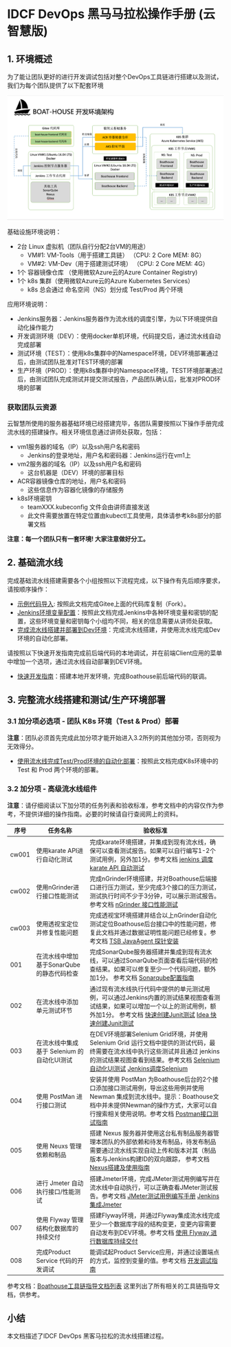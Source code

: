 # IDCF DevOps 黑马马拉松操作手册 (云智慧版)

## 1. 环境概述

为了能让团队更好的进行开发调试包括对整个DevOps工具链进行搭建以及测试，我们为每个团队提供了以下配套环境

![Boathouse Environment](images/boathouse-env-architecture.png)

基础设施环境说明：

- 2台 Linux 虚拟机（团队自行分配2台VM的用途）
  - VM#1: VM-Tools（用于搭建工具链） （CPU: 2 Core MEM: 8G）
  - VM#2: VM-Dev（用于搭建测试环境） （CPU: 2 Core MEM: 4G）
- 1个 容器镜像仓库 （使用微软Azure云的Azure Container Registry)
- 1个 k8s 集群（使用微软Azure云的Azure Kubernetes Services）
  - k8s 总会通过 命名空间（NS）划分成 Test/Prod 两个环境

应用环境说明：
- Jenkins服务器：Jenkins服务器作为流水线的调度引擎，为以下环境提供自动化操作能力
- 开发调测环境（DEV）：使用docker单机环境，代码提交后，通过流水线自动完成部署
- 测试环境（TEST）：使用k8s集群中的Namespace环境，DEV环境部署通过后，由测试团队批准对TEST环境的部署
- 生产环境（PROD）：使用k8s集群中的Namespace环境，TEST环境部署通过后，由测试团队完成测试并提交测试报告，产品团队确认后，批准对PROD环境的部署


### 获取团队云资源

云智慧所使用的服务器基础环境已经搭建完毕，各团队需要按照以下操作手册完成流水线的搭建操作。相关环境信息通过讲师处获取，包括：

- vm1服务器的域名（IP）以及ssh用户名和密码
  - Jenkins的登录地址，用户名和密码器：Jenkins运行在vm1上
- vm2服务器的域名（IP）以及ssh用户名和密码
  - 这台机器是（DEV）环境的部署目标
- ACR容器镜像仓库的地址，用户名和密码
  - 这些信息作为容器化镜像的存储服务
- k8s环境密钥
  - teamXXX.kubeconfig 文件会由讲师直接发送
  - 此文件需要放置在特定位置由kubectl工具使用，具体请参考k8s部分的部署文档

**注意：每一个团队只有一套环境! 大家注意做好分工。**

## 2. 基础流水线

完成基础流水线搭建需要各个小组按照以下流程完成，以下操作有先后顺序要求，请按顺序操作：

- [示例代码导入](version-control-config.md): 按照此文档完成Gitee上面的代码库复制（Fork）。
- [Jenkins环境变量配置](team-pipeline-config.md)：按照此文档完成Jenkins中各种环境变量和密钥的配置，这些环境变量和密钥每个小组均不同，相关的信息需要从讲师处获取。
- [完成流水线搭建并部署到Dev环境](team-dev-env-deploy.md)：完成流水线搭建，并使用流水线完成Dev环境的自动化部署。

请按照以下快速开发指南完成前后端代码的本地调试，并在前端Client应用的菜单中增加一个选项，通过流水线自动部署到DEV环境。

- [快速开发指南](dev-guide.md)：搭建本地开发环境，完成Boathouse前后端代码的联调。

## 3. 完整流水线搭建和测试/生产环境部署

### 3.1 加分项必选项 - 团队 K8s 环境（Test & Prod）部署

**注意**：团队必须首先完成此加分项才能开始进入3.2所列的其他加分项，否则视为无效得分。

- [使用流水线完成Test/Prod环境的自动化部署](team-k8s-env-config.md)：按照此文档完成K8s环境中的 Test 和 Prod 两个环境的部署。

### 3.2 加分项 - 高级流水线组件

**注意**：请仔细阅读以下加分项的任务列表和验收标准，参考文档中的内容仅作为参考，不提供详细的操作指南。必要的时候请自行查阅网上的资料。

| 序号 | 任务名称 | 验收标准  |
| ------------ | --------- | --------- |
| cw001 | 使用karate API进行自动化测试 | 完成karate环境搭建，并集成到现有流水线，确保可以查看测试报告。如果可以自行编写1-2个测试用例，另外加1分。参考文档 [jenkins 调度karate API 自动测试](../../quick-start/guide/karate-API-testing/Readme.md) |
| cw002 | 使用nGrinder进行接口性能测试 | 完成nGrinder环境搭建，并对Boathouse后端接口进行压力测试，至少完成3个接口的压力测试，测试执行时间不少于3分钟，可以展示测试报告。参考文档 [nGrinder 接口性能测试](../../quick-start/guide/nGrinder-perf-testing/Readme.md) |
| cw003 | 使用透视宝定位并修复性能问题 | 完成透视宝环境搭建并结合以上nGrinder自动化测试定位Boathouse后台接口中的性能问题，修复此文档并通过数据证明性能问题已经修复。参考文档 [TSB JavaAgent 探针安装](../../quick-start/guide/TSB-Agent-use/Readme.md) |
| 001 | 在流水线中增加基于SonarQube的静态代码检查 | 完成SonarQube服务器搭建并集成到现有流水线，可以通过SonarQube页面查看后端代码的检查结果。如果可以修复至少一个代码问题，额外加1分。 参考文档 [Sonarqube配置指南](../../quick-start/guide/sonarqube/Readme.md) |
| 002 | 在流水线中添加单元测试环节 | 通过现有流水线执行代码中提供的单元测试用例，可以通过Jenkins内置的测试结果视图查看测试结果，如果可以增加一个以上的测试用例，额外加1分。 参考文档 [快速创建Junit测试](../../quick-start/guide/junit-testing/Readme.md) [Idea 快速创建Junit测试](../../quick-start/guide/junit-testing/Readme.md) |
| 003 | 在流水线中集成基于 Selenium 的自动化UI测试 | 在DEV环境部署Selenium Grid环境，并使用 Selenium Grid 运行文档中提供的测试代码，最终需要在流水线中执行这些测试并且通过 jenkins 的测试结果视图查看到结果。参考文档 [Selenium自动化UI测试](../../quick-start/guide/selenium-ui-testing/Readme.md) [Jenkins调度Selenium](../../quick-start/guide/selenium-for-jenkins/Readme.md) |
| 004 | 使用 PostMan 进行接口测试 | 安装并使用 PostMan 为Boathouse后台的2个接口添加接口测试用例，导出这些用例并使用 Newman 集成到流水线中。提示：Boathouse文档中并未提供Newman的操作方式，大家可以自行搜索相关使用说明。参考文档 [Postman接口测试指南](../../quick-start/guide/postman-api-testing/Readme.md)   |
| 005 | 使用 Neuxs 管理依赖和制品  | 搭建 Nexus 服务器并使用这台私有制品服务器管理本团队的外部依赖和待发布制品，待发布制品需要通过流水线实现自动上传和版本对其（制品版本与Jenkins构建ID的双向跟踪， 参考文档 [Nexus搭建及使用指南](../../quick-start/guide/nexus/readme.md) |
| 006 | 进行 Jmeter 自动执行接口/性能测试 | 搭建Jmeter环境，完成JMeter测试用例编写并在流水线中自动执行，可以正确查看JMeter测试报告。参考文档 [JMeter测试用例编写手册](../../quick-start/guide/jmeter-testing/Readme.md) [Jenkins集成Jmeter](../../quick-start/guide/jmeter-testing/jmeter-for-jenkins.md) |
| 007 | 使用 Flyway 管理结构化数据库的持续交付 | 搭建Flyway环境，并通过Flyway集成流水线完成至少一个数据库字段的结构变更，变更内容需要自动发布到DEV环境。参考文档 [使用 Flyway 进行数据库持续交付](../../quick-start/guide/java-flyway-db-pipeline/Readme.md) |
| 008 | 完成Product Service 代码的开发调试 | 能调试起Product Service应用，并通过设置端点的方式，监控到变量的值。参考文档 [开发调试指南](dev-guide.md) |

参考文档：[Boathouse工具链指导文档列表](../../../README.md?id=工具指导文档) 这里列出了所有相关的工具链指导文档，供参考。

## 小结

本文档描述了IDCF DevOps 黑客马拉松的流水线搭建过程。
